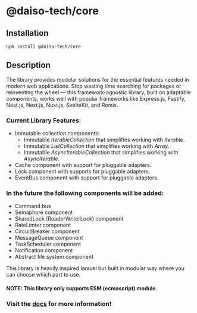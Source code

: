 # @daiso-tech/core

## Installation
```bash
npm install @daiso-tech/core
```

## Description
The library provides modular solutions for the essential features needed in modern web applications. Stop wasting time searching for packages or reinventing the wheel — this framework-agnostic library, built on adaptable components, works well with popular frameworks like Express.js, Fastify, Nest.js, Next.js, Nuxt.js, SvelteKit, and Remix.

### Current Library Features:
- Immutable collection components:
  - Immutable <i>IterableCollection</i> that simplifies working with <i>Iterable</i>.
  - Immutable <i>ListCollection</i> that simplifies working with <i>Array</i>.
  - Immutable <i>AsyncIterableCollection</i> that simplifies working with <i>AsyncIterable</i>.
- Cache component with support for pluggable adapters.
- Lock component with supports for pluggable adapters.
- EventBus component with support for pluggable adapters.

### In the future the following components will be added:
- Command bus
- Semaphore component
- SharedLock (ReaderWriterLock) component
- RateLimter component
- CircuitBreaker component
- MessageQueue component
- TaskScheduler component
- Notification component
- Abstract file system component 

This library is heavily inspired laravel but built in modular way where you can choose which part to use.

#### NOTE: This library only supports ESM (ecmascript) module.

### Visit the [docs](https://yousif-khalil-abdulkarim.github.io/daiso-core/) for more information!
